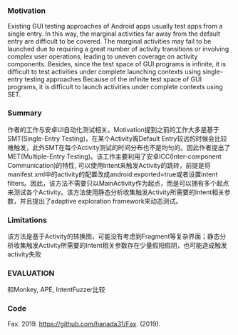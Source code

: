 ### Motivation
Existing GUI testing approaches of Android apps usually test apps from a single entry. In this way, the marginal activities far away from the default entry are difficult to be covered. The marginal activities may fail to be launched due to requiring a great number of activity transitions or involving complex user operations, leading to uneven coverage on activity components. Besides, since the test space of GUI programs is infinite, it is difficult to test activities under complete launching contexts using single-entry testing approaches
Because of the infinite test space of GUI programs, it is difficult to launch activities under complete contexts using SET. 

### Summary
作者的工作与安卓UI自动化测试相关。Motivation提到之前的工作大多是基于SMT(Single-Entry Testing)，在某个Activity离Default Entry较远的时候会比较难触发，此外SMT在每个Activity测试的时间分布也不是均匀的。因此作者提出了MET(Multiple-Entry Testing)。该工作主要利用了安卓ICC(Inter-component Communication)的特性, 可以使用Intent来触发Activity的跳转，前提是将manifest.xml中的activity的配置改成android:exported=true或者设置intent  filters。因此，该方法不需要只以MainActivity作为起点，而是可以拥有多个起点来测试各个Activity。该方法使用静态分析收集触发Activity所需要的Intent相关参数，并且提出了adaptive exploration framework来动态测试。

### Limitations
该方法是基于Activity的转换图，可能没有考虑到Fragment等复杂界面；静态分析收集触发Activity所需要的Intent相关参数存在少量假阳假阴，也可能造成触发activity失败

### EVALUATION
和Monkey, APE, IntentFuzzer比较

### Code
Fax. 2019. https://github.com/hanada31/Fax. (2019).